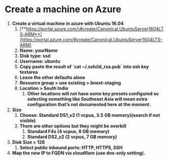 # Create a machine on Azure



1. **Create a virtual machine in azure with Ubuntu 16.04**
   1. [**https://portal.azure.com/\#create/Canonical.UbuntuServer1604LTS-ARM**](https://portal.azure.com/#create/Canonical.UbuntuServer1604LTS-ARM)
   2. **Name: yourName**
   3. **Disk type: ssd**
   4. **Username: ubuntu**
   5. **Copy paste the result of \`cat ~/.ssh/id\_rsa.pub\` into ssh key textarea**
   6. **Leave the other defaults alone**
   7. **Resource group &gt; use existing &gt; bnext-staging**
   8. **Location &gt; South India**
      1. **Other locations will not have some key presets configured so selecting something like Southeast Asia will mean extra configuration that’s not documented here at the moment.**
2. **Size**
   1. **Choose: Standard DS1\_v2 \(1 vcpus, 3.5 GB memory\)\(search if not visible\)**
   2. **There are other options but they might be overkill**
      1. **Standard F4s \(4 vcpus, 8 GB memory\)**
      2. **Standard DS2\_v2 \(2 vcpus, 7 GB memory\)**
3. **Disk Size &gt; 128**
   1. **Select public inbound ports: HTTP, HTTPS, SSH**
4. **Map the new IP to FQDN via cloudflare \(use dns-only setting\).** 

